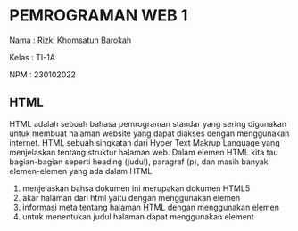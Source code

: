 # PEMROGRAMAN WEB 1
Nama : Rizki Khomsatun Barokah

Kelas : TI-1A

NPM : 230102022    

## HTML
HTML adalah sebuah bahasa pemrograman standar yang sering digunakan untuk membuat halaman website yang dapat diakses dengan menggunakan internet. HTML sebuah singkatan dari Hyper Text Makrup Language yang menjelaskan tentang struktur halaman web. Dalam elemen HTML kita tau bagian-bagian seperti heading (judul), paragraf (p), dan masih banyak elemen-elemen yang ada dalam HTML
1. <!DOCTYPE html> menjelaskan bahsa dokumen ini merupakan dokumen HTML5
2. akar halaman dari html yaitu dengan menggunakan elemen <html>
3. informasi meta tentang halaman HTML dengan menggunakan elemen <head>
4. untuk menentukan judul halaman dapat menggunakan element <title>
5. wadah dokumen atau sebagai tempat untuk semua elemen-elemen dapat di masukkan kedalam <body>
6. elemen yang mendefinisikan sebuah judul yaitu dengan h1 selain menggunakan h2 dapat menggunakan <h2> <h3> <h4> <h5> <h6>
7. elemen yang berfungsi untuk mendefinisikan sebuah paragraf maka dapat menggunakan <p>
![alt text](https://github.com/RizkiKhomsatunBarokah/PWEB1/blob/main/SS%20image/Screenshot%20(431).png?raw=true)
8. kita dapat menambahkan sebuah link ke dalam bagian html dengan menggunakan tag <a>.
9. kita dapat menambahkan gambar secara online maupun offline dengan menggunakan sebuah tag HTML <img> dengan tag <src> sebagai sumber file serta <alt> untuk menuliskan teks alternatif serta di ikuti dengan width dan height.
10. Dalam HTML kita dapat memberikan jeda baris dengan menggunakan sebuah tag yang ada, yaitu dengan menggunakan tag <br>.
11. Kita dapat memodifikasi semua tampilan web HTML dengan menggunakan sebuah tag <style></style> dengan menggunakan tag ini kita dapat mengubah seperti background warna, warna font, ukuran teks, jenis font yang ingin kita gunakan. 
- untuk mengubah background warna kita menggunakan tag <background-color>
- untuk mengubah warna teks kita menggunakan tag <color>
- untuk mengubah ukuran font,kita menggunakan tag <font-size>
- untuk mengubah jenis font, kita menggunakan tag <font-family>
- untuk meratakan tulisan kita, dapat menggunakan tag <text-align>
![alt text](https://github.com/RizkiKhomsatunBarokah/PWEB1/blob/main/SS%20image/Screenshot%20(432).png?raw=true)
12. Di dalam suatu HTML kita juga bisa mengatur teks yang akan ditampilkan sesuai dengan yang kita inginkan. 
- untuk teks yang kita tebalkan, dapat menggunakan tag <b>
- untuk menandai bahwa itu penting,kita bisa menggunakan tag <strong>
- untuk membuat style teks yang miring,kita bisa menggunakan tag <i>
13. dalam HTML kita juga bekerja sama dengan CSS untuk dapat mempermudah dalam pembuatan web. CSS dapat ditambahkan kedalam HTML dengan menggunakan 3 cara, yaitu dengan:
- style atribut di dalam elemen HTML (inline)
- <style></style> di dalam <head> termasuk ke dalam (internal)
- dengan menggunakan <link> untuk menautkan file CSS eksternal (eksternal).
![alt text](https://github.com/RizkiKhomsatunBarokah/PWEB1/blob/main/SS%20image/Screenshot%20(433).png?raw=true)
14. Dalam HTML kta juga bisa membuat sebuah tabel dengan perintah tag <table> dengan <tr> sebagai baris dan <td> sebagai data tabel serta tag <th> sebagai header dari tabel tersebut. kita juga bisa membuat border tabel dengan menggunakan tag <border> serta menyatukan beberapa baris atau kolom dengan menggunakan tag colspan atau rowspan
15. kita dapat membuat list dengan menggunakan tag HTML. tag list dalam sebuah HTML di bagi menjadi 2, yaitu list ordered dan list unordered. 
- list unordered yaitu list yang tidak berurutan, dapat menggunakan tag <li>
- List ordered, yaitu List yang berututan, untuk menuliskan sesuatu dengan ordered makan bisa menggunakan tag <ol> di ikuti dengan <li> 
![alt text](https://github.com/RizkiKhomsatunBarokah/PWEB1/blob/main/SS%20image/Screenshot%20(434).png?raw=true)
16. atribut Class juga digunakan dalam bahasa pemrograman HTML untuk menunjuk ke nama dalam style sheet. 
- atribut id dapat menentukan id unik untuk elemen HTML yang berfungsi untuk menunjuk ke gaya tertentu dalam sebuah style sheet. 
17. sebuah tag yang berisi pernyataan skrip atau menunjuk ke file skrip eksternal. 


## CSS
CSS adalah sebuah singkatan dari Cascading Style Sheets yang mempunyai arti sebuah bahasa pemrograman yang digunakan untuk menentukan bagaimana dokumen dan website disajikan kepada pengguna. CSS menjelaskan bagaimana elemen HTML harus ditampilkan. 
1. selector CSS. digunakan untuk menemukan elemen HTML. dibagi menjadi beberapa bagian,yaitu:
- Selector sederhana digunakan berdasarkan nama, id, Kelas
- penyeleksi Kombinator berdasarkan hubungan tertentu diantara elemen
- selector kelas semu berdasarkan pada keadaan-keadaan tertentu 
- selector elemen semu memilih dan memberikan gaya pada elemen
- selector atribut berdasarkan atribut atau nilai-nilai atribut.
![alt text](https://github.com/RizkiKhomsatunBarokah/PWEB1/blob/main/SS%20image/Screenshot%20(435).png?raw=true)
2. Sama dengan HTML, CSS juga bisa mengubah warna font maupun warna background. 
3. border style pada CSS juga menentukan jenis batas yang akan ditampilkan 
- dotted menampilkan batas titik-titik.
- dashed menampilkan batas putus-putus.
- solid menampilkan batas yang solid.
- double manmpilkan batas yang ganda.
- hidden perbatasan tersembunyi.
- none tidak menampilkan apapun.
dan masih banyak lagi jenis-jenis border dalam CSS.
![alt text](https://github.com/RizkiKhomsatunBarokah/PWEB1/blob/main/SS%20image/Screenshot%20(437).png?raw=true)
4. Margin pada CSS berfungsi untuk menciptakan ruang disekitar elemen, di luar batas yang ditentukan. elemen dalam margin memiliki nilai :
- auto (browser akan menghitung margin secara otomatis).
- lenght (margin ditentukan dalam px, pt, cm).
- % (menentukan margin dalam % lebar elemen).
- inherit (menentukan sebuah margin haris diwarisi dari elemen induk).
5. height dan width juga digunakan dalam CSS untuk mengatur tinggi serta lebar suatu elemen. 
6. box kotak dalam CSS digunakan ketika berbicara tentang suatu desain dan tata letak. 
- content adalah isi kotak, tempat sebuah teks dan gambar muncul.
- padding berfungsi untuk menghapus area disekitar konten.
- border adalah perbatasan yang mengelilingi padding serta konten.
- margin berfungsi untuk membersihkan area diluar perbatasan. 
7. Dalam CSS juga terdapat element untuk merubah atau menentukan warna teks serta background teks.
8. Dalam sebuah CSS kita dapat dengan mudah menambahkan sebuah icon ke dalam web sesuai yang kita inginkan. kita bisa menambahkan sebuah ikon dengan mudah ke dalam pemrograman dengan perpustakaan ikon seperti font awesome. 
9. style tautan yang ada dalam CSS bergantung pada statusnya. beberapa macamnya yaitu :
- a:link (untuk sebuah tautan normal yang belum dikunjungi).
- a:visited (untuk tautan yang telah dikunjungi pengguna).
- a:hover (untuk tautan saat pengguna mengarahkan mouse ke atasnya).
- a:active (untuk sebuah tautan saat diklik).
10. penggunaan List dalam bahasa CSS masih menggunakan ul ataupun ol tetapi ada yang membedakanya yaitu dengan menggunakan list-style-type.
11. properti indeks-Z berfungsi menentukan urutan tumpukan suatu elemen agar tidak terjadi tumpang tindih dengan elemen yang lainnya. 
12. sebuah CSS memiliki properti untuk menentukan atau memotong sebuah konten ataupun mengatasinya dengan menambahkan scrollbar,yaitu dengan menggunakan overflow. beberapa macam overflow yang ada, yaitu :
- visible (merupakan sebuah bawaan yang dimana overflow tidak terpotong tetapi konten yang kita maksudkan ditampilkan diluar kotak).
- hidden (overflow terpotong dan konten yang berada di luar kotak tidak akan ditampilkan).
- scroll (overflow yang terpotong akan ditambahkan scrollbar untuk melihat konten lainnya).
- auto (mirip dengan scroll tetapi di dalam auto ini menambahkan sebuah scrollbar jika benar-benar dibutuhkan).
![alt text](https://github.com/RizkiKhomsatunBarokah/PWEB1/blob/main/SS%20image/Screenshot%20(438).png?raw=true)
13. kombinator dalam CSS berfungsi untuk menjelaskan hubungan antara penyeleksi. ada 4 jenis kombinator, yaitu:
- descendent selector (space).
- child selector (>).
- adjacent sibling selector (+).
- general sibling selector (~).
14. CSS attribute selector digunakan untuk memilih elemen dengan atribut tertentu.
15. automatich Numbering with counters dalam CSS berfungsi pada nilai variabel. nilai variabel dapat ditambah dengan menggunakan aturan Css itu sendiri. 
- counter-riset (berfungsi untuk membuat ataupun mengatur ulang counter).
- counter-increment (berfungsi untuk menambahkan penghitung).
- content (berfungsi untuk menyisipkan konten yang dihasilkan).
- counter() atau counters() berfungsi untuk menambahkan nilai penghitung ke dalam suatu elemen.

## JAVASCRIPT
Javascript adalah sebuah bahasa pemrograman yang digunakan developer untuk membuat halaman web yang interaktif.
1. Javascript Values. di dalam Javascript sintaks dapat mendefinisikan 2 jenis nilai, yaitu:
- fixed Values.
- variabel values.
2. Javascript variabel. dapat di deklarasikan dengan 4 macam, yaitu :
- Automatically
- Using var.
- using let.
- Using Const. 
3. Javascript Arithmetic. beberapa tanda dalam aritmatika:
- penjumalahn (+).
- pengurangan (-).
- perkalian (*).
- pembagian (/).
- modulus (%).
- kenaikan (++).
- mengurangi angka (--).
- eksponensial (**) menaikan operan pertama ke pangkat operan kedua. 
![alt text](https://github.com/RizkiKhomsatunBarokah/PWEB1/blob/main/SS%20image/Screenshot%20(439).png?raw=true)
4. Javascript Assigment. 
![alt text](https://github.com/RizkiKhomsatunBarokah/PWEB1/blob/main/SS%20image/Screenshot%20(430).png?raw=true)
5. Javascript Data Type. Javascript memiliki beberapa data type, yaitu:
- string
- number. 
- bigint.
- boolean.
- undefined. 
- null. 
- symbol.
- object.
dan object data type:
- an object 
- an array.
- a date. 
6. Javascript Function sintaks. function dalam Javascriptdidefinisikan dengan:
function name (parameter1, parameter2). 
pemanggilan function dilakukan ketika ada sesuatu yang memanggilnya. 
- Saat suatu peristiwa terjadi
- ketika dipanggil dari kode Javascript
- secara otomatis. 
![alt text](https://github.com/RizkiKhomsatunBarokah/PWEB1/blob/main/SS%20image/Screenshot%20(440).png?raw=true)
7. String dalam Javascript. string berguna untuk menyimpan teks dan ditulis menggunakan tanda kutip. string yang dibuat dengan tanda kutip tunggal atau ganda memiliki fungsi yang sama, tidak ada sebuah perbedaan antara keduanya. 
![alt text](https://github.com/RizkiKhomsatunBarokah/PWEB1/blob/main/SS%20image/Screenshot%20(441).png?raw=true)
8. array dalam Javascript berfungsi untuk menampung banyak nilai dalam sebuah nama yang sama atau dalam satu nama array. 
9. Math dalam Javascript tidak memiliki konstruktor dan bersifat statis. semua metode dan properti dapat digunakan tanpa membuat objek math telebih dahulu. 
10. Loop dalam Javascriptatau disebut dengan perulangan berfungsi untuk menjalankan kode yang berulang kali,setiap kali dengan nilai berbeda. 
![alt text](https://github.com/RizkiKhomsatunBarokah/PWEB1/blob/main/SS%20image/Screenshot%20(442).png?raw=true)
